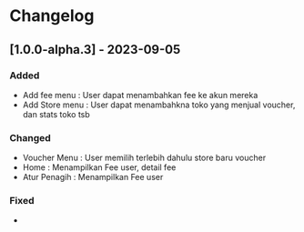 # Changelog

## [1.0.0-alpha.3] - 2023-09-05

### Added
- Add fee menu : User dapat menambahkan fee ke akun mereka
- Add Store menu : User dapat menambahkna toko yang menjual voucher, dan stats toko tsb

### Changed
- Voucher Menu : User memilih terlebih dahulu store baru voucher
- Home : Menampilkan Fee user, detail fee
- Atur Penagih : Menampilkan Fee user

### Fixed
- 